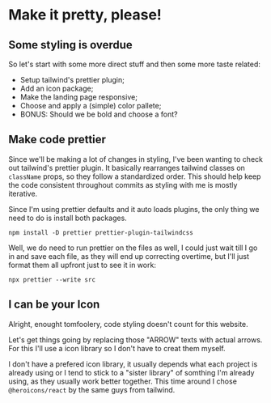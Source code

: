 # Make it pretty, please!

## Some styling is overdue

So let's start with some more direct stuff and then some more taste related:

- Setup tailwind's prettier plugin;
- Add an icon package;
- Make the landing page responsive;
- Choose and apply a (simple) color pallete;
- BONUS: Should we be bold and choose a font?

## Make code prettier

Since we'll be making a lot of changes in styling, I've been wanting to check out tailwind's prettier plugin. It basically rearranges tailwind classes on `className` props, so they follow a standardized order. This should help keep the code consistent throughout commits as styling with me is mostly iterative.

Since I'm using prettier defaults and it auto loads plugins, the only thing we need to do is install both packages.

```
npm install -D prettier prettier-plugin-tailwindcss
```

Well, we do need to run prettier on the files as well, I could just wait till I go in and save each file, as they will end up correcting overtime, but I'll just format them all upfront just to see it in work:

```
npx prettier --write src
```

## I can be your Icon

Alright, enought tomfoolery, code styling doesn't count for this website.

Let's get things going by replacing those "ARROW" texts with actual arrows. For this I'll use a icon library so I don't have to creat them myself.

I don't have a prefered icon library, it usually depends what each project is already using or I tend to stick to a "sister library" of somthing I'm already using, as they usually work better together. This time around I chose `@heroicons/react` by the same guys from tailwind.
